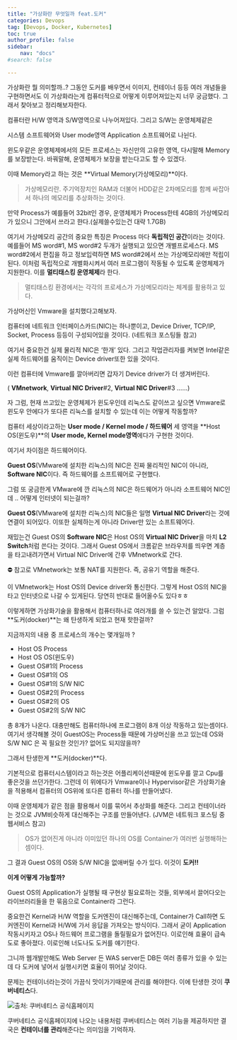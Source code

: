 ```yaml
---
title: "가상화란 무엇일까 feat.도커"
categories: Devops
tag: [Devops, Docker, Kubernetes]
toc: true
author_profile: false
sidebar:
    nav: "docs"
#search: false

---
```


가상화란 뭘 의미할까..? 그동안 도커를 배우면서 이미지, 컨테이너 등등 여러 개념들을 구현하면서도 이 가상화라는게 컴퓨터적으로 어떻게 이루어져있는지 너무 궁금했다. 그래서 찾아보고 정리해보자한다.

컴퓨터란 H/W 영역과 S/W영역으로 나누어져있다. 그리고 S/W는 운영체제같은

시스템 소프트웨어와 User mode영역 Application 소프트웨어로 나뉜다.

윈도우같은 운영체제에서의 모든 프로세스는 자신만의 고유한 영역, 다시말해 Memory를 보장받는다. 바꿔말해, 운영체제가 보장을 받는다고도 할 수 있겠다.

이때 Memory라고 하는 것은 **Virtual Memory(가상메모리)**이다.

> 가상메모리란. 주기억장치인 RAM과 더불어 HDD같은 2차메모리를 함께 싸잡아서 하나의 메모리를 추상화하는 것이다.

만약 Process가 예를들어 32bit인 경우, 운영체제가 Process한테 4GB의 가상메모리가 있으니 그안에서 쓰라고 한다.(실제쓸수있는건 대략 1.7GB)

여기서 가상메모리 공간의 중요한 특징은 Process 마다 **독립적인 공간**이라는 것이다. 예를들어 MS word#1, MS word#2 두개가 실행되고 있으면 개별프로세스다. MS word#2에서 편집을 하고 정보입력하면 MS word#2에서 쓰는 가상메모리에만 적립이 된다. 이처럼 독립적으로 개별화시켜서 여러 프로그램이 작동될 수 있도록 운영체제가 지원한다. 이를 **멀티태스킹 운영체제**라 한다.

> 멀티태스킹 환경에서는 각각의 프로세스가 가상메모리라는 체계를 활용하고 있다.

가상머신인 Vmware을 설치했다고해보자.

컴퓨터에 네트워크 인터페이스카드(NIC)는 하나뿐이고, Device Driver, TCP/IP, Socket, Process 등등이 구성되어있을 것이다. (네트워크 포스팅들 참고)

여기서 중요한건 실제 물리적 NIC은 ‘한개’ 있다. 그리고 작업관리자를 켜보면 Intel같은 실제 하드웨어를 움직이는 Device driver또한 있을 것이다.

이런 컴퓨터에 Vmware를 깔아버리면 갑자기 Device driver가 더 생겨버린다.

( **VMnetwork**, **Virtual NIC Driver**#2, **Virtual NIC Driver**#3 ......)

자 그럼, 현재 쓰고있는 운영체제가 윈도우인데 리눅스도 같이쓰고 싶으면 Vmware로 윈도우 안에다가 또다른 리눅스를 설치할 수 있는데 이는 어떻게 작동할까?

컴퓨터 세상이라고하는 **User mode / Kernel mode / 하드웨어** 세 영역을 **Host OS(윈도우)**의 **User mode, Kernel mode영역**에다가 구현한 것이다.

여기서 차이점은 하드웨어이다.

**Guest OS**(VMware에 설치한 리눅스)의 NIC은 진짜 물리적인 NIC이 아니라, **Software NIC**이다. 즉 하드웨어를 소프트웨어로 구현했다.

그럼 또 궁금한게 VMware에 깐 리눅스의 NIC은 하드웨어가 아니라 소프트웨어 NIC인데 .. 어떻게 인터넷이 되는걸까?

**Guest OS**(VMware에 설치한 리눅스)의 NIC들은 일명 **Virtual NIC Driver**라는 것에 연결이 되어있다. 이또한 실체하는게 아니라 Driver만 있는 소프트웨어다.

재밌는건 Guest OS의 **Software NIC**은 Host OS의 **Virtual NIC Driver**을 마치 **L2 Switch**처럼 쓴다는 것이다. 그래서 Guest OS에서 크롬같은 브라우저를 띄우면 계층을 타고내려가면서 Virtual NIC Driver에 간후 VMnetwork로 간다.

<aside>
⛔ 참고로 VMnetwork는 보통 NAT를 지원한다. 즉, 공유기 역할을 해준다.

</aside>

이 VMnetwork는 Host OS의 Device driver와 통신한다. 그렇게 Host OS의 NIC을 타고 인터넷으로 나갈 수 있게된다. 당연히 반대로 들어올수도 있다ㅎㅎ

이렇게하면 가상화기술을 활용해서 컴퓨터하나로 여러개를 쓸 수 있는건 알았다. 그럼 **도커(docker)**는 왜 탄생하게 되었고 현재 핫한걸까?

지금까지의 내용 중 프로세스의 개수는 몇개일까 ?

- Host OS Process
- Host OS OS(윈도우)
- Guest OS#1의 Process
- Guest OS#1의 OS
- Guest OS#1의 S/W NIC
- Guest OS#2의 Process
- Guest OS#2의 OS
- Guest OS#2의 S/W NIC

총 8개가 나온다. 대충만해도 컴퓨터하나에 프로그램이 8개 이상 작동하고 있는셈이다. 여기서 생각해볼 것이 GuestOS는 Process들 때문에 가상머신을 쓰고 있는데 OS와 S/W NIC 은 꼭 필요한 것인가? 없어도 되지않을까?

그래서 탄생한게 **도커(docker)**다.


기본적으로 컴퓨터시스템이라고 하는것은 어플리케이션때문에 윈도우를 깔고 Cpu를 좋은것을 쓰던가한다. 그런데 이 위에다가 Vmware이나 Hypervisor같은 가상화기술을 적용해서 컴퓨터의 OS위에 또다른 컴퓨터 하나를 만들어냈다.

이때 운영체제가 같은 점을 활용해서 이를 묶어서 추상화를 해준다. 그리고 컨테이너라는 것으로 JVM비슷하게 대신해주는 구조를 만들어낸다. (JVM은 네트워크 포스팅 중 웹서비스 참고)

> OS가 없어진게 아니라 이미있던 하나의 OS를 Container가 여러번 실행해하는 셈이다.

그 결과 Guest OS의 OS와 S/W NIC을 없애버릴 수가 있다. 이것이 **도커!!**

**이게 어떻게 가능할까?**

Guest OS의 Application가 실행될 때 구현상 필요로하는 것들, 외부에서 끌어다오는 라이브러리들을 한 묶음으로 Container라 그런다.

중요한건 Kernel과 H/W 역할을 도커엔진이 대신해주는데, Container가 Call하면 도커엔진이 Kernel과 H/W에 가서 응답을 가져오는 방식이다. 그래서 굳이 Application 작동시키자고 OS나 하드웨어 프로그램을 돌릴필요가 없어진다. 이로인해 효율이 급속도로 좋아졌다. 이로인해 너도나도 도커를 얘기한다.

그니까 웹개발만해도 Web Server 든 WAS server든 DB든 여러 종류가 있을 수 있는데 다 도커에 넣어서 실행시키면 효율이 뛰어날 것이다.

문제는 컨테이너라는것이 가끔식 맛이가기때문에 관리를 해야한다. 이에 탄생한 것이 **쿠버네티스**다.

![출처: 쿠버네티스 공식홈페이지](https://user-images.githubusercontent.com/75375944/185373476-220338a5-54b6-479d-bbd7-beaa134c0777.png)



쿠버네티스 공식홈페이지에 나오는 내용처럼 쿠버네티스는 여러 기능을 제공하지만 결국은 **컨테이너를 관리**해준다는 의미임을 기억하자.
